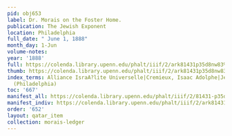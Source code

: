 ```yaml
---
pid: obj653
label: Dr. Morais on the Foster Home.
publication: The Jewish Exponent
location: Philadelphia
full_date: " June 1, 1888"
month_day: 1-Jun
volume-notes:
year: '1888'
full: https://colenda.library.upenn.edu/phalt/iiif/2/ark81431p35d8nw83%2FSHA256E-s7631599--bbb1b9191157adcfd11a4cf55abdd3d54a9b7feeca8b18ee60746b57f738d5c7.jpeg/full/3500,/0/default.jpg
thumb: https://colenda.library.upenn.edu/phalt/iiif/2/ark81431p35d8nw83%2FSHA256E-s7631599--bbb1b9191157adcfd11a4cf55abdd3d54a9b7feeca8b18ee60746b57f738d5c7.jpeg/full/!200,200/0/default.jpg
index_terms: Alliance IsraA?lite Universelle|Cremieux, Isaac Adolphe|Jewish Exponent
  (Philadelphia)
toc: '667'
manifest_all: https://colenda.library.upenn.edu/phalt/iiif/2/81431-p35d8nw83/manifest
manifest_indiv: https://colenda.library.upenn.edu/phalt/iiif/2/ark81431p35d8nw83%2FSHA256E-s7631599--bbb1b9191157adcfd11a4cf55abdd3d54a9b7feeca8b18ee60746b57f738d5c7.jpeg
order: '652'
layout: qatar_item
collection: morais-ledger
---
```

